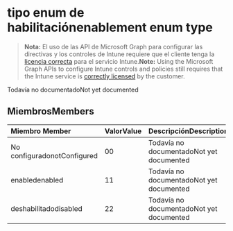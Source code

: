 # <a name="enablement-enum-type"></a><span data-ttu-id="7d308-101">tipo enum de habilitación</span><span class="sxs-lookup"><span data-stu-id="7d308-101">enablement enum type</span></span>

> <span data-ttu-id="7d308-102">**Nota:** El uso de las API de Microsoft Graph para configurar las directivas y los controles de Intune requiere que el cliente tenga la [licencia correcta](https://go.microsoft.com/fwlink/?linkid=839381) para el servicio Intune.</span><span class="sxs-lookup"><span data-stu-id="7d308-102">**Note:** Using the Microsoft Graph APIs to configure Intune controls and policies still requires that the Intune service is [correctly licensed](https://go.microsoft.com/fwlink/?linkid=839381) by the customer.</span></span>

<span data-ttu-id="7d308-103">Todavía no documentado</span><span class="sxs-lookup"><span data-stu-id="7d308-103">Not yet documented</span></span>
## <a name="members"></a><span data-ttu-id="7d308-104">Miembros</span><span class="sxs-lookup"><span data-stu-id="7d308-104">Members</span></span>
|<span data-ttu-id="7d308-105">Miembro	</span><span class="sxs-lookup"><span data-stu-id="7d308-105">Member</span></span>|<span data-ttu-id="7d308-106">Valor</span><span class="sxs-lookup"><span data-stu-id="7d308-106">Value</span></span>|<span data-ttu-id="7d308-107">Descripción</span><span class="sxs-lookup"><span data-stu-id="7d308-107">Description</span></span>|
|:---|:---|:---|
|<span data-ttu-id="7d308-108">No configurado</span><span class="sxs-lookup"><span data-stu-id="7d308-108">notConfigured</span></span>|<span data-ttu-id="7d308-109">0</span><span class="sxs-lookup"><span data-stu-id="7d308-109">0</span></span>|<span data-ttu-id="7d308-110">Todavía no documentado</span><span class="sxs-lookup"><span data-stu-id="7d308-110">Not yet documented</span></span>|
|<span data-ttu-id="7d308-111">enabled</span><span class="sxs-lookup"><span data-stu-id="7d308-111">enabled</span></span>|<span data-ttu-id="7d308-112">1</span><span class="sxs-lookup"><span data-stu-id="7d308-112">1</span></span>|<span data-ttu-id="7d308-113">Todavía no documentado</span><span class="sxs-lookup"><span data-stu-id="7d308-113">Not yet documented</span></span>|
|<span data-ttu-id="7d308-114">deshabilitado</span><span class="sxs-lookup"><span data-stu-id="7d308-114">disabled</span></span>|<span data-ttu-id="7d308-115">2</span><span class="sxs-lookup"><span data-stu-id="7d308-115">2</span></span>|<span data-ttu-id="7d308-116">Todavía no documentado</span><span class="sxs-lookup"><span data-stu-id="7d308-116">Not yet documented</span></span>|



